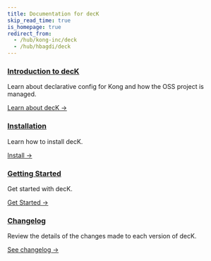 ```yaml
---
title: Documentation for decK
skip_read_time: true
is_homepage: true
redirect_from:
  - /hub/kong-inc/deck
  - /hub/hbagdi/deck
---
```

<div class="docs-grid">

  <div class="docs-grid-block">
    <h3><a href="/deck/overview">Introduction to decK</a></h3>
    <p>Learn about declarative config for Kong and how the OSS project is managed.</p>
    <a href="/deck/overview">Learn about decK &rarr;</a>
  </div>

  <div class="docs-grid-block">
    <h3><a href="/deck/installation">Installation</a></h3>
    <p>Learn how to install decK.</p>
    <a href="/deck/installation">Install &rarr;</a>
  </div>

  <div class="docs-grid-block">
    <h3><a href="/deck/getting-started">Getting Started</a></h3>
    <p>Get started with decK.</p>
    <a href="/deck/getting-started">Get Started &rarr;</a>
  </div>

  <div class="docs-grid-block">
    <h3><a href="https://github.com/hbagdi/deck/blob/master/CHANGELOG.md">Changelog</a></h3>
    <p>Review the details of the changes made to each version of decK.</p>
    <a href="https://github.com/hbagdi/deck/blob/master/CHANGELOG.md">See changelog &rarr;</a>
  </div>

</div>
